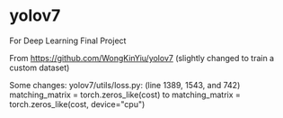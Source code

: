 # yolov7

For Deep Learning Final Project


From https://github.com/WongKinYiu/yolov7 (slightly changed to train a custom dataset)

Some changes:
yolov7/utils/loss.py: (line 1389, 1543, and 742) matching_matrix = torch.zeros_like(cost) to matching_matrix = torch.zeros_like(cost, device="cpu")
